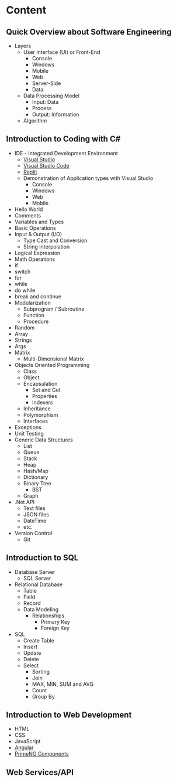 # Content

## Quick Overview about Software Engineering

* Layers
  * User Interface (UI) or Front-End
    * Console
    * Windows
    * Mobile
    * Web
    * Server-Side
    * Data
  * Data Processing Model
    * Input: Data
    * Process
    * Output: Information
  * Algorithm

## Introduction to Coding with C#

* IDE - Integrated Development Environment
  * [Visual Studio](https://visualstudio.microsoft.com/)
  * [Visual Studio Code](https://code.visualstudio.com/)
  * [Replit](https://replit.com/)
  * Demonstration of Application types with Visual Studio
    * Console
    * Windows
    * Web
    * Mobile
* Hello World
* Comments
* Variables and Types
* Basic Operations
* Input & Output (I/O)
  * Type Cast and Conversion
  * String Interpolation
* Logical Expression
* Math Operations
* if
* switch
* for
* while
* do while
* break and continue
* Modularization
  * Subprogram / Subroutine
  * Function
  * Procedure
* Random
* Array
* Strings
* Args
* Matrix
  * Multi-Dimensional Matrix
* Objects Oriented Programming
  * Class
  * Object
  * Encapsulation
    * Set and Get
    * Properties
    * Indexers
  * Inheritance
  * Polymorphism
  * Interfaces
* Exceptions
* Unit Testing
* Generic Data Structures
  * List
  * Queue
  * Stack
  * Heap
  * Hash/Map
  * Dictionary
  * Binary Tree
    * BST
  * Graph
* .Net API
  * Text files
  * JSON files
  * DateTime
  * etc.
* Version Control
  * Git

## Introduction to SQL

* Database Server
  * SQL Server
* Relational Database
  * Table
  * Field
  * Record
  * Data Modeling
    * Relationships
      * Primary Key
      * Foreign Key
* SQL
  * Create Table
  * Insert
  * Update
  * Delete
  * Select
    * Sorting
    * Join
    * MAX, MIN, SUM and AVG
    * Count
    * Group By

## Introduction to Web Development

* HTML
* CSS
* JavaScript
* [Angular](https://angular.io/)
* [PrimeNG Components](https://www.primefaces.org/primeng/)

## Web Services/API
